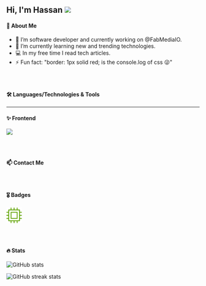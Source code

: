 <h2>Hi, I'm Hassan <img src="https://github.com/TheDudeThatCode/TheDudeThatCode/raw/master/Assets/Hi.gif"  height="30" />
</h2>

#### 🚀 About Me

- 🔭 I’m software developer and currently working on @FabMediaIO.
- 🌱 I’m currently learning new and trending technologies.
- 💻 In my free time I read tech articles.
- ⚡ Fun fact: "border: 1px solid red; is the console.log of css 😜"

##### &nbsp;

#### 🛠️ Languages/Technologies & Tools

------------
#### ✨ Frontend


<img src="https://cdn.jsdelivr.net/gh/devicons/devicon/icons/html5/html5-original-wordmark.svg" height="25" />

##### &nbsp;

#### 📫 Contact Me

##### &nbsp;

#### 🎖️ Badges
<a href='https://docs.github.com/en/developers'><img src='https://raw.githubusercontent.com/acervenky/animated-github-badges/master/assets/devbadge.gif' width='40' height='40'></a>

##### &nbsp;

#### 🔥 Stats
![GitHub stats](https://github-readme-stats.vercel.app/api?username=hassankhan-wise&show_icons=true)

![GitHub streak stats](https://github-readme-streak-stats.herokuapp.com/?user=hassankhan-wise)  
